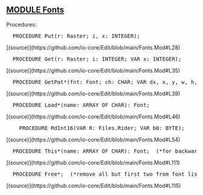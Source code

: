 
## [MODULE Fonts](https://github.com/io-core/Edit/blob/main/Fonts.Mod)

Procedures:


<pre>  PROCEDURE Put(r: Raster; i, x: INTEGER);</pre> [(source)](https://github.com/io-core/Edit/blob/main/Fonts.Mod#L28)


<pre>  PROCEDURE Get(r: Raster; i: INTEGER; VAR x: INTEGER);</pre> [(source)](https://github.com/io-core/Edit/blob/main/Fonts.Mod#L35)


<pre>  PROCEDURE GetPat*(fnt: Font; ch: CHAR; VAR dx, x, y, w, h, patadr: INTEGER);</pre> [(source)](https://github.com/io-core/Edit/blob/main/Fonts.Mod#L39)


<pre>  PROCEDURE Load*(name: ARRAY OF CHAR): Font;</pre> [(source)](https://github.com/io-core/Edit/blob/main/Fonts.Mod#L46)


<pre>    PROCEDURE RdInt16(VAR R: Files.Rider; VAR b0: BYTE);</pre> [(source)](https://github.com/io-core/Edit/blob/main/Fonts.Mod#L54)


<pre>  PROCEDURE This*(name: ARRAY OF CHAR): Font;  (*for backward compatibility*)</pre> [(source)](https://github.com/io-core/Edit/blob/main/Fonts.Mod#L111)


<pre>  PROCEDURE Free*;  (*remove all but first two from font list*)</pre> [(source)](https://github.com/io-core/Edit/blob/main/Fonts.Mod#L115)

